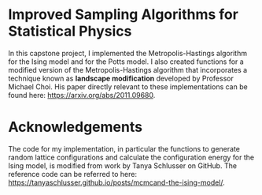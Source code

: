 # Improved Sampling Algorithms for Statistical Physics
In this capstone project, I implemented the Metropolis-Hastings algorithm for the Ising model and for the Potts model. I also created functions for a modified version of the Metropolis-Hastings algorithm that incorporates a technique known as **landscape modification** developed by Professor Michael Choi. His paper directly relevant to these implementations can be found here: https://arxiv.org/abs/2011.09680.

# Acknowledgements
The code for my implementation, in particular the functions to generate random lattice configurations and calculate the configuration energy for the Ising model, is modified from work by Tanya Schlusser on GitHub. The reference code can be referred to here: https://tanyaschlusser.github.io/posts/mcmcand-the-ising-model/.

